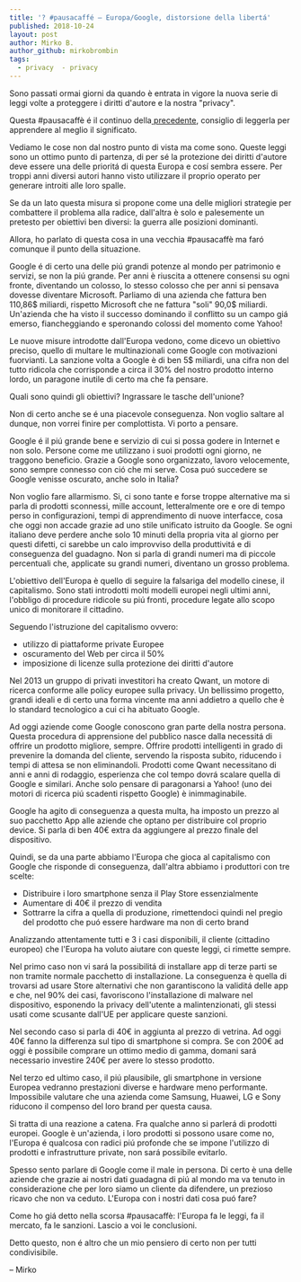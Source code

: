 ```yaml
---
title: '? #pausacaffé – Europa/Google, distorsione della libertá'
published: 2018-10-24
layout: post
author: Mirko B.
author_github: mirkobrombin
tags:
  - privacy  - privacy
---
```

<!-- wp:paragraph --><p>Sono passati ormai giorni da quando è entrata in vigore la nuova serie di leggi volte a proteggere i diritti d'autore e la nostra "privacy".</p><!-- /wp:paragraph --><!-- wp:paragraph --><p>Questa #pausacaffè é il continuo della<a href="https://linuxhub.it/%E2%98%95-pausacaffe-europa-google-in-posizione-dominante-e-giornalismo/"> precedente</a>, consiglio di leggerla per apprendere al meglio il significato.</p><!-- /wp:paragraph --><!-- wp:paragraph --><p>Vediamo le cose non dal nostro punto di vista ma come sono. Queste leggi sono un ottimo punto di partenza, di per sé la protezione dei diritti d'autore deve essere una delle prioritá di questa Europa e cosí sembra essere. Per troppi anni diversi autori hanno visto utilizzare il proprio operato per generare introiti alle loro spalle.</p><!-- /wp:paragraph --><!-- wp:paragraph --><p>Se da un lato questa misura si propone come una delle migliori strategie per combattere il problema alla radice, dall'altra è solo e palesemente un pretesto per obiettivi ben diversi: la guerra alle posizioni dominanti.</p><!-- /wp:paragraph --><!-- wp:paragraph --><p>Allora, ho parlato di questa cosa in una vecchia #pausacaffè ma faró comunque il punto della situazione.</p><!-- /wp:paragraph --><!-- wp:paragraph --><p>Google é di certo una delle piú grandi potenze al mondo per patrimonio e servizi, se non la piú grande. Per anni è riuscita a ottenere consensi su ogni fronte, diventando un colosso, lo stesso colosso che per anni si pensava dovesse diventare Microsoft. Parliamo di una azienda che fattura ben 110,86$ miliardi, rispetto Microsoft che ne fattura "soli" 90,0$ miliardi. Un'azienda che ha visto il successo dominando il conflitto su un campo giá emerso, fiancheggiando e speronando colossi del momento come Yahoo!</p><!-- /wp:paragraph --><!-- wp:paragraph --><p>Le nuove misure introdotte dall'Europa vedono, come dicevo un obiettivo preciso, quello di multare le multinazionali come Google con motivazioni fuorvianti. La sanzione volta a Google è di ben 5$ miliardi, una cifra non del tutto ridicola che corrisponde a circa il 30% del nostro prodotto interno lordo, un paragone inutile di certo ma che fa pensare.</p><!-- /wp:paragraph --><!-- wp:paragraph --><p>Quali sono quindi gli obiettivi? Ingrassare le tasche dell'unione?</p><!-- /wp:paragraph --><!-- wp:paragraph --><p>Non di certo anche se é una piacevole conseguenza. Non voglio saltare al dunque, non vorrei finire per complottista. Vi porto a pensare.</p><!-- /wp:paragraph --><!-- wp:paragraph --><p>Google é il piú grande bene e servizio di cui si possa godere in Internet e non solo. Persone come me utilizzano i suoi prodotti ogni giorno, ne traggono beneficio. Grazie a Google sono organizzato, lavoro velocemente, sono sempre connesso con ció che mi serve. Cosa puó succedere se Google venisse oscurato, anche solo in Italia?</p><!-- /wp:paragraph --><!-- wp:paragraph --><p>Non voglio fare allarmismo. Si, ci sono tante e forse troppe alternative ma si parla di prodotti sconnessi, mille account, letteralmente ore e ore di tempo perso in configurazioni, tempi di apprendimento di nuove interfacce, cosa che oggi non accade grazie ad uno stile unificato istruito da Google. Se ogni italiano deve perdere anche solo 10 minuti della propria vita al giorno per questi difetti, ci sarebbe un calo improvviso della produttivitá e di conseguenza del guadagno. Non si parla di grandi numeri ma di piccole percentuali che, applicate su grandi numeri, diventano un grosso problema.</p><!-- /wp:paragraph --><!-- wp:paragraph --><p>L'obiettivo dell'Europa è quello di seguire la falsariga del modello cinese, il capitalismo. Sono stati introdotti molti modelli europei negli ultimi anni, l'obbligo di procedure ridicole su piú fronti, procedure legate allo scopo unico di monitorare il cittadino.</p><!-- /wp:paragraph --><!-- wp:paragraph --><p>Seguendo l'istruzione del capitalismo ovvero:</p><!-- /wp:paragraph --><!-- wp:list --><ul><li>utilizzo di piattaforme private Europee</li><li>oscuramento del Web per circa il 50%</li><li>imposizione di licenze sulla protezione dei diritti d'autore</li></ul><!-- /wp:list --><!-- wp:paragraph --><p>Nel 2013 un gruppo di privati investitori ha creato Qwant, un motore di ricerca conforme alle policy europee sulla privacy. Un bellissimo progetto, grandi ideali e di certo una forma vincente ma anni addietro a quello che è lo standard tecnologico a cui ci ha abituato Google.</p><!-- /wp:paragraph --><!-- wp:paragraph --><p>Ad oggi aziende come Google conoscono gran parte della nostra persona. Questa procedura di apprensione del pubblico nasce dalla necessitá di offrire un prodotto migliore, sempre. Offrire prodotti intelligenti in grado di prevenire la domanda del cliente, servendo la risposta subito, riducendo i tempi di attesa se non eliminandoli. Prodotti come Qwant necessitano di anni e anni di rodaggio, esperienza che col tempo dovrá scalare quella di Google e similari. Anche solo pensare di paragonarsi a Yahoo! (uno dei motori di ricerca piú scadenti rispetto Google) è inimmaginabile.</p><!-- /wp:paragraph --><!-- wp:paragraph --><p>Google ha agito di conseguenza a questa multa, ha imposto un prezzo al suo pacchetto App alle aziende che optano per distribuire col proprio device. Si parla di ben 40€ extra da aggiungere al prezzo finale del dispositivo.</p><!-- /wp:paragraph --><!-- wp:paragraph --><p>Quindi, se da una parte abbiamo l'Europa che gioca al capitalismo con Google che risponde di conseguenza, dall'altra abbiamo i produttori con tre scelte:</p><!-- /wp:paragraph --><!-- wp:list --><ul><li>Distribuire i loro smartphone senza il Play Store essenzialmente</li><li>Aumentare di 40€ il prezzo di vendita</li><li>Sottrarre la cifra a quella di produzione, rimettendoci quindi nel pregio del prodotto che puó essere hardware ma non di certo brand</li></ul><!-- /wp:list --><!-- wp:paragraph --><p>Analizzando attentamente tutti e 3 i casi disponibili, il cliente (cittadino europeo) che l'Europa ha voluto aiutare con queste leggi, ci rimette sempre.</p><!-- /wp:paragraph --><!-- wp:paragraph --><p>Nel primo caso non vi sará la possibilitá di installare app di terze parti se non tramite normale pacchetto di installazione. La conseguenza è quella di trovarsi ad usare Store alternativi che non garantiscono la validitá delle app e che, nel 90% dei casi, favoriscono l'installazione di malware nel dispositivo, esponendo la privacy dell'utente a malintenzionati, gli stessi usati come scusante dall'UE per applicare queste sanzioni.</p><!-- /wp:paragraph --><!-- wp:paragraph --><p>Nel secondo caso si parla di 40€ in aggiunta al prezzo di vetrina. Ad oggi 40€ fanno la differenza sul tipo di smartphone si compra. Se con 200€ ad oggi è possibile comprare un ottimo medio di gamma, domani sará necessario investire 240€ per avere lo stesso prodotto.</p><!-- /wp:paragraph --><!-- wp:paragraph --><p>Nel terzo ed ultimo caso, il piú plausibile, gli smartphone in versione Europea vedranno prestazioni diverse e hardware meno performante. Impossibile valutare che una azienda come Samsung, Huawei, LG e Sony riducono il compenso del loro brand per questa causa.</p><!-- /wp:paragraph --><!-- wp:paragraph --><p>Si tratta di una reazione a catena. Fra qualche anno si parlerá di prodotti europei. Google è un'azienda, i loro prodotti si possono usare come no, l'Europa é qualcosa con radici piú profonde che se impone l'utilizzo di prodotti e infrastrutture private, non sará possibile evitarlo.</p><!-- /wp:paragraph --><!-- wp:paragraph --><p>Spesso sento parlare di Google come il male in persona. Di certo è una delle aziende che grazie ai nostri dati guadagna di piú al mondo ma va tenuto in considerazione che per loro siamo un cliente da difendere, un prezioso ricavo che non va ceduto. L'Europa con i nostri dati cosa puó fare?</p><!-- /wp:paragraph --><!-- wp:paragraph --><p>Come ho giá detto nella scorsa #pausacaffè: l'Europa fa le leggi, fa il mercato, fa le sanzioni. Lascio a voi le conclusioni.</p><!-- /wp:paragraph --><!-- wp:paragraph --><p>Detto questo, non é altro che un mio pensiero di certo non per tutti condivisibile.</p><!-- /wp:paragraph --><!-- wp:paragraph --><p>– Mirko<br></p><!-- /wp:paragraph -->